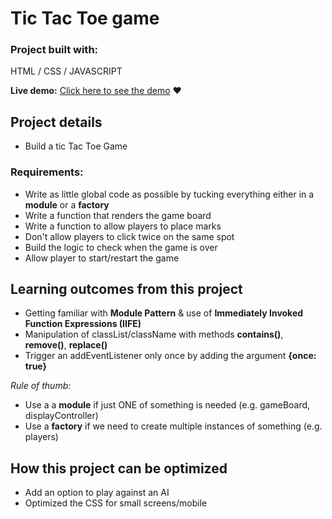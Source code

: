 # Tic Tac Toe game

### Project built with:
HTML / CSS / JAVASCRIPT

**Live demo:** [Click here to see the demo](https://romainnm.github.io/tictactoe/) :heart:


## Project details
- Build a tic Tac Toe Game

### Requirements:
- Write as little global code as possible by tucking everything either in a **module** or a **factory**
- Write a function that renders the game board
- Write a function to allow players to place marks
- Don't allow players to click twice on the same spot
- Build the logic to check when the game is over
- Allow player to start/restart the game

## Learning outcomes from this project
- Getting familiar with **Module Pattern** & use of **Immediately Invoked Function Expressions (IIFE)** 
- Manipulation of classList/className with methods **contains()**, **remove()**, **replace()** 
- Trigger an addEventListener only once by adding the argument **{once: true}**

*Rule of thumb:* 
- Use a a **module** if just ONE of something is needed (e.g. gameBoard, displayController)
- Use a **factory** if we need to create multiple instances of something (e.g. players)

## How this project can be optimized
- Add an option to play against an AI
- Optimized the CSS for small screens/mobile
